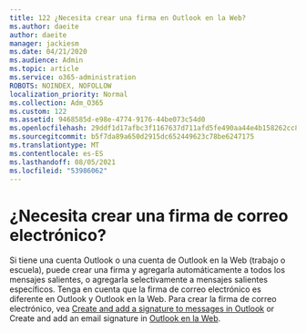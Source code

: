 ```yaml
---
title: 122 ¿Necesita crear una firma en Outlook en la Web?
ms.author: daeite
author: daeite
manager: jackiesm
ms.date: 04/21/2020
ms.audience: Admin
ms.topic: article
ms.service: o365-administration
ROBOTS: NOINDEX, NOFOLLOW
localization_priority: Normal
ms.collection: Adm_O365
ms.custom: 122
ms.assetid: 9468585d-e98e-4774-9176-44be073c54d0
ms.openlocfilehash: 29ddf1d17afbc3f1167637d711afd5fe490aa44e4b158262cc891f0632c81c8c
ms.sourcegitcommit: b5f7da89a650d2915dc652449623c78be6247175
ms.translationtype: MT
ms.contentlocale: es-ES
ms.lasthandoff: 08/05/2021
ms.locfileid: "53986062"
---
```

# <a name="need-to-create-an-email-signature"></a>¿Necesita crear una firma de correo electrónico?

Si tiene una cuenta Outlook o una cuenta de Outlook en la Web (trabajo o escuela), puede crear una firma y agregarla automáticamente a todos los mensajes salientes, o agregarla selectivamente a mensajes salientes específicos. Tenga en cuenta que la firma de correo electrónico es diferente en Outlook y Outlook en la Web. Para crear la firma de correo electrónico, vea [Create and add a signature to messages in Outlook](https://support.office.com/article/8ee5d4f4-68fd-464a-a1c1-0e1c80bb27f2.aspx) or Create and add an email signature in [Outlook en la Web](https://support.office.com/article/5ff9dcfd-d3f1-447b-b2e9-39f91b074ea3.aspx).

